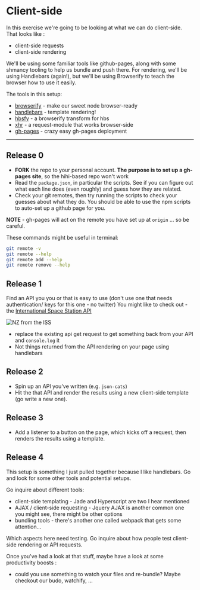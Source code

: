 # Client-side

In this exercise we're going to be looking at what we can do client-side.
That looks like :
 - client-side requests
 - client-side rendering

We'll be using some familiar tools like github-pages, along with some shmancy tooling to help us bundle and push there.
For rendering, we'll be using Handlebars (again!), but we'll be using Browserify to teach the browser how to use it easily.

The tools in this setup:

- [browserify](https://www.npmjs.com/package/browserify) - make our sweet node browser-ready
- [handlebars](http://handlebarsjs.com/) - template rendering!
- [hbsfy](https://www.npmjs.com/package/hbsfy) - a browserify transform for hbs
- [xhr](https://www.npmjs.com/package/xhr) - a request-module that works browser-side
- [gh-pages](https://www.npmjs.com/package/gh-pages) - crazy easy gh-pages deployment

---

## Release 0

- **FORK** the repo to your personal account. **The purpose is to set up a gh-pages site**, so the hihi-based repo won't work
- Read the `package.json`, in particular the scripts. See if you can figure out what each line does (even roughly) and guess how they are related.
- Check your git remotes, then try running the scripts to check your guesses about what they do. You should be able to use the npm scripts to auto-set up a github page for you.

**NOTE** - gh-pages will act on the remote you have set up at `origin` ... so be careful.

These commands might be useful in terminal:
```bash
git remote -v
git remote --help
git remote add --help
git remote remove --help
```
## Release 1


Find an API you you or that is easy to use (don't use one that needs authentication/ keys for this one - no twitter)
You might like to check out - the [International Space Station API](http://wheretheiss.at/w/developer)

![NZ from the ISS](nz_from_iss.png)

- replace the existing api get request to get something back from your API and `console.log` it
- Not things returned from the API rendering on your page using handlebars

## Release 2

- Spin up an API you've written (e.g. `json-cats`)
- Hit the that API and render the results using a new client-side template (go write a new one).

## Release 3

- Add a listener to a button on the page, which kicks off a request, then renders the results using a template.

## Release 4

This setup is something I just pulled together because I like handlebars.  Go and look for some other tools and potential setups.

Go inquire about different tools:
- client-side templating - Jade and Hyperscript are two I hear mentioned
- AJAX / client-side requesting - Jquery AJAX is another common one you might see, there might be other options
- bundling tools - there's another one called webpack that gets some attention...

Which aspects here need testing. Go inquire about how people test client-side rendering or API requests.

Once you've had a look at that stuff, maybe have a look at some productivity boosts :
- could you use something to watch your files and re-bundle? Maybe checkout our budo, watchify, ...


